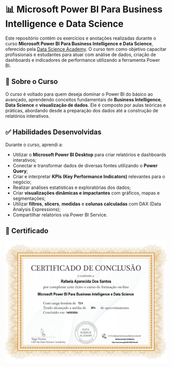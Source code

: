 # 📊 Microsoft Power BI Para Business Intelligence e Data Science

Este repositório contém os exercícios e anotações realizadas durante o curso **Microsoft Power BI Para Business Intelligence e Data Science**, oferecido pela [Data Science Academy](https://www.datascienceacademy.com.br/). O curso tem como objetivo capacitar profissionais e estudantes para atuar com análise de dados, criação de dashboards e indicadores de performance utilizando a ferramenta Power BI.

## 🧠 Sobre o Curso

O curso é voltado para quem deseja dominar o Power BI do básico ao avançado, aprendendo conceitos fundamentais de **Business Intelligence**, **Data Science** e **visualização de dados**. Ele é composto por aulas teóricas e práticas, abordando desde a preparação dos dados até a construção de relatórios interativos.

## ✅ Habilidades Desenvolvidas

Durante o curso, aprendi a:

- Utilizar o **Microsoft Power BI Desktop** para criar relatórios e dashboards interativos;
- Conectar e transformar dados de diversas fontes utilizando o **Power Query**;
- Criar e interpretar **KPIs (Key Performance Indicators)** relevantes para o negócio;
- Realizar análises estatísticas e exploratórias dos dados;
- Criar **visualizações dinâmicas e impactantes** com gráficos, mapas e segmentações;
- Utilizar **filtros**, **slicers**, **medidas** e **colunas calculadas** com DAX (Data Analysis Expressions);
- Compartilhar relatórios via Power BI Service.

## 📝 Certificado

![Certificado Curso Microsoft Power BI Para Business Intelligence e Data Science](./certificado.jpg)
